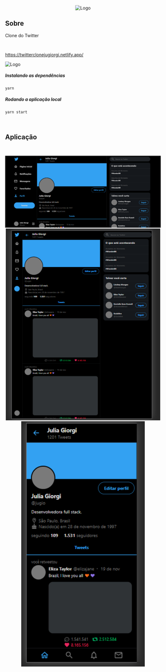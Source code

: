 <br />
<p align="center">
    <img src="https://logodownload.org/wp-content/uploads/2014/09/twitter-logo-2-1.png" alt="Logo" width="100" >
</p>


## Sobre

Clone do Twitter

<br>

https://twitterclonejugiorgi.netlify.app/


<img src="https://upload.wikimedia.org/wikipedia/commons/a/a7/React-icon.svg" alt="Logo" width="50" >

<br>

##### Instalando as dependências

```sh
yarn
```

##### Rodando a aplicação local

```sh
yarn start
```

<br>

## Aplicação
<br>
<p align="center">
  <img src="https://raw.githubusercontent.com/jugiorgi/Twitter_Clone/main/src/assets/desktop.PNG" width="800" alt="desktop">

<br>

  <img src="https://raw.githubusercontent.com/jugiorgi/Twitter_Clone/main/src/assets/ipad.PNG" width="500" alt="ipad">

<br>

  <img src="https://raw.githubusercontent.com/jugiorgi/Twitter_Clone/main/src/assets/mobile.PNG" width="400" alt="mobile">
</p>

